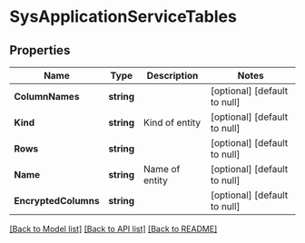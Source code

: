 # SysApplicationServiceTables

## Properties
Name | Type | Description | Notes
------------ | ------------- | ------------- | -------------
**ColumnNames** | **string** |  | [optional] [default to null]
**Kind** | **string** | Kind of entity | [optional] [default to null]
**Rows** | **string** |  | [optional] [default to null]
**Name** | **string** | Name of entity | [optional] [default to null]
**EncryptedColumns** | **string** |  | [optional] [default to null]

[[Back to Model list]](../README.md#documentation-for-models) [[Back to API list]](../README.md#documentation-for-api-endpoints) [[Back to README]](../README.md)


